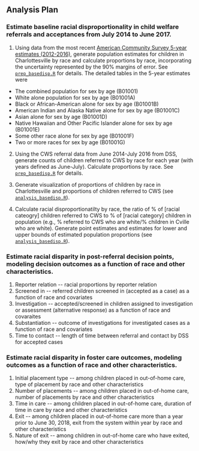 ## Analysis Plan

### Estimate baseline racial disproportionality in child welfare referrals and acceptances from July 2014 to June 2017.

1. Using data from the most recent [American Community Survey 5-year estimates (2012-2016)](https://factfinder.census.gov/faces/nav/jsf/pages/searchresults.xhtml?refresh=t), generate population estimates for children in Charlottesville by race and calculate proportions by race, incorporating the uncertainty represented by the 90% margins of error. See [`prep_basedisp.R`](https://github.com/datafordemocracy/PublicInterestData2018/blob/master/code/dataprep/prep_basedisp.R) for details. The detailed tables in the 5-year estimates were
  * The combined population for sex by age (B01001)
  * White alone population for sex by age (B01001A)
  * Black or African-American alone for sex by age (B01001B)
  * American Indian and Alaska Native alone for sex by age (B01001C)
  * Asian alone for sex by age (B01001D)
  * Native Hawaiian and Other Pacific Islander alone for sex by age (B01001E)
  * Some other race alone for sex by age (B01001F)
  * Two or more races for sex by age (B01001G)
  
2. Using the CWS referral data from June 2014-July 2016 from DSS, generate counts of children referred to CWS by race for each year (with years defined as June-July). Calculate proportions by race. See [`prep_basedisp.R`](https://github.com/datafordemocracy/PublicInterestData2018/blob/master/code/dataprep/prep_basedisp.R) for details.

3. Generate visualization of proportions of children by race in Charlottesville and proportions of children referred to CWS (see [`analysis_basedisp.R`](https://github.com/datafordemocracy/PublicInterestData2018/blob/master/code/dataanalysis/analysis_basedisp.R)).

4. Calculate racial disproportionatilty by race, the ratio of % of [racial cateogry] children referred to CWS to % of [racial category] children in population (e.g., % referred to CWS who are white/% children in Cville who are white). Generate point estimates and estimates for lower and upper bounds of estimated population proportions (see [`analysis_basedisp.R`](https://github.com/datafordemocracy/PublicInterestData2018/blob/master/code/dataanalysis/analysis_basedisp.R)).
  
### Estimate racial disparity in post-referral decision points, modeling decision outcomes as a function of race and other characteristics.

1. Reporter relation -- racial proportions by reporter relation
2. Screened in -- referred children screened in (accepted as a case) as a function of race and covariates
3. Investigation -- accepted/screened in children assigned to investigation or assessment (alternative response) as a function of race and covaraites
4. Substantiation -- outcome of investigations for investigated cases as a function of race and covariates
5. Time to contact -- length of time between referral and contact by DSS for accepted cases

### Estimate racial disparity in foster care outcomes, modeling outcomes as a function of race and other characteristics.

1. Initial placement type -- among children placed in out-of-home care, type of placement by race and other characteristics
2. Number of placements -- among children placed in out-of-home care, number of placements by race and other characteristics
3. Time in care -- among children placed in out-of-home care, duration of time in care by race and other characteristics
4. Exit  -- among children placed in out-of-home care more than a year prior to June 30, 2018, exit from the system within year by race and other characteristics
5. Nature of exit -- among children in out-of-home care who have exited, how/why they exit by race and other characteristics
